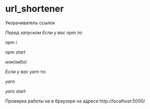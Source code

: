 # url_shortener
Укорачиватель ссылок

*Перед запуском*
*Если у вас npm то:*

*npm i*

*npm start*


*или(либо)*

*Если у вас yarn то:*

*yarn*

*yarn start*

Проверка работы на в браузере на адресе http://localhost:5000/
